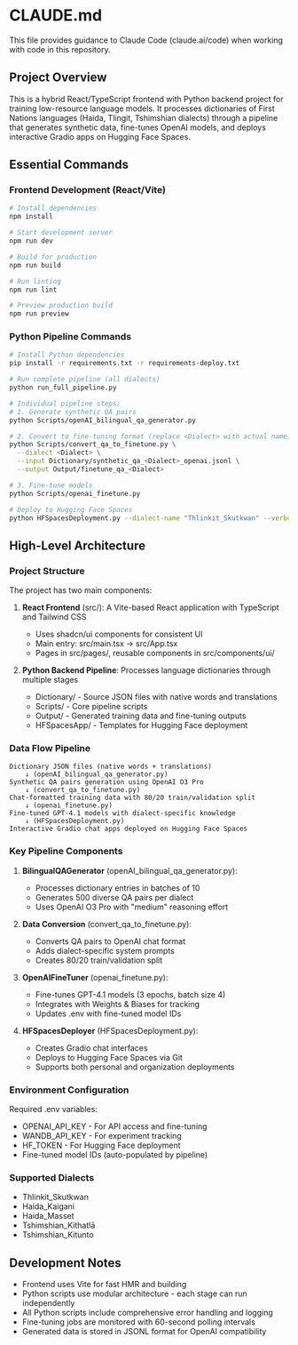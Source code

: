 # CLAUDE.md

This file provides guidance to Claude Code (claude.ai/code) when working with code in this repository.

## Project Overview

This is a hybrid React/TypeScript frontend with Python backend project for training low-resource language models. It processes dictionaries of First Nations languages (Haida, Tlingit, Tshimshian dialects) through a pipeline that generates synthetic data, fine-tunes OpenAI models, and deploys interactive Gradio apps on Hugging Face Spaces.

## Essential Commands

### Frontend Development (React/Vite)
```bash
# Install dependencies
npm install

# Start development server
npm run dev

# Build for production
npm run build

# Run linting
npm run lint

# Preview production build
npm run preview
```

### Python Pipeline Commands
```bash
# Install Python dependencies
pip install -r requirements.txt -r requirements-deploy.txt

# Run complete pipeline (all dialects)
python run_full_pipeline.py

# Individual pipeline steps:
# 1. Generate synthetic QA pairs
python Scripts/openAI_bilingual_qa_generator.py

# 2. Convert to fine-tuning format (replace <Dialect> with actual name)
python Scripts/convert_qa_to_finetune.py \
  --dialect <Dialect> \
  --input Dictionary/synthetic_qa_<Dialect>_openai.jsonl \
  --output Output/finetune_qa_<Dialect>

# 3. Fine-tune models
python Scripts/openai_finetune.py

# Deploy to Hugging Face Spaces
python HFSpacesDeployment.py --dialect-name "Thlinkit_Skutkwan" --verbose
```

## High-Level Architecture

### Project Structure
The project has two main components:

1. **React Frontend** (src/): A Vite-based React application with TypeScript and Tailwind CSS
   - Uses shadcn/ui components for consistent UI
   - Main entry: src/main.tsx → src/App.tsx
   - Pages in src/pages/, reusable components in src/components/ui/

2. **Python Backend Pipeline**: Processes language dictionaries through multiple stages
   - Dictionary/ - Source JSON files with native words and translations
   - Scripts/ - Core pipeline scripts
   - Output/ - Generated training data and fine-tuning outputs
   - HFSpacesApp/ - Templates for Hugging Face deployment

### Data Flow Pipeline

```
Dictionary JSON files (native words + translations)
    ↓ (openAI_bilingual_qa_generator.py)
Synthetic QA pairs generation using OpenAI O3 Pro
    ↓ (convert_qa_to_finetune.py)
Chat-formatted training data with 80/20 train/validation split
    ↓ (openai_finetune.py)
Fine-tuned GPT-4.1 models with dialect-specific knowledge
    ↓ (HFSpacesDeployment.py)
Interactive Gradio chat apps deployed on Hugging Face Spaces
```

### Key Pipeline Components

1. **BilingualQAGenerator** (openAI_bilingual_qa_generator.py):
   - Processes dictionary entries in batches of 10
   - Generates 500 diverse QA pairs per dialect
   - Uses OpenAI O3 Pro with "medium" reasoning effort

2. **Data Conversion** (convert_qa_to_finetune.py):
   - Converts QA pairs to OpenAI chat format
   - Adds dialect-specific system prompts
   - Creates 80/20 train/validation split

3. **OpenAIFineTuner** (openai_finetune.py):
   - Fine-tunes GPT-4.1 models (3 epochs, batch size 4)
   - Integrates with Weights & Biases for tracking
   - Updates .env with fine-tuned model IDs

4. **HFSpacesDeployer** (HFSpacesDeployment.py):
   - Creates Gradio chat interfaces
   - Deploys to Hugging Face Spaces via Git
   - Supports both personal and organization deployments

### Environment Configuration
Required .env variables:
- OPENAI_API_KEY - For API access and fine-tuning
- WANDB_API_KEY - For experiment tracking
- HF_TOKEN - For Hugging Face deployment
- Fine-tuned model IDs (auto-populated by pipeline)

### Supported Dialects
- Thlinkit_Skutkwan
- Haida_Kaigani
- Haida_Masset
- Tshimshian_Kithatlā
- Tshimshian_Kitunto

## Development Notes

- Frontend uses Vite for fast HMR and building
- Python scripts use modular architecture - each stage can run independently
- All Python scripts include comprehensive error handling and logging
- Fine-tuning jobs are monitored with 60-second polling intervals
- Generated data is stored in JSONL format for OpenAI compatibility
